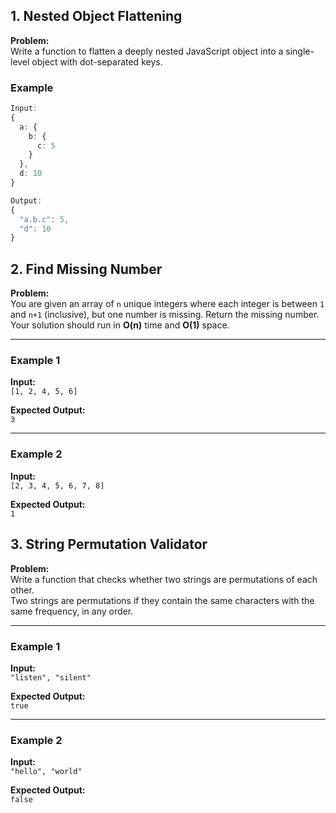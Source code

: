 ## 1. Nested Object Flattening

**Problem:**  
Write a function to flatten a deeply nested JavaScript object into a single-level object with dot-separated keys.

### Example

```ts
Input:
{
  a: {
    b: {
      c: 5
    }
  },
  d: 10
}

Output:
{
  "a.b.c": 5,
  "d": 10
}
```

## 2. Find Missing Number

**Problem:**  
You are given an array of `n` unique integers where each integer is between `1` and `n+1` (inclusive), but one number is missing. Return the missing number.  
Your solution should run in **O(n)** time and **O(1)** space.

---

### Example 1

**Input:**  
`[1, 2, 4, 5, 6]`

**Expected Output:**  
`3`

---

### Example 2

**Input:**  
`[2, 3, 4, 5, 6, 7, 8]`

**Expected Output:**  
`1`

## 3. String Permutation Validator

**Problem:**  
Write a function that checks whether two strings are permutations of each other.  
Two strings are permutations if they contain the same characters with the same frequency, in any order.

---

### Example 1

**Input:**  
`"listen", "silent"`

**Expected Output:**  
`true`

---

### Example 2

**Input:**  
`"hello", "world"`

**Expected Output:**  
`false`
